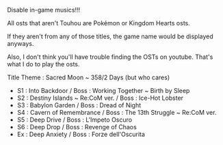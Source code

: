Disable in-game musics!!!

All osts that aren't Touhou are Pokémon or Kingdom Hearts osts. 

If they aren't from any of those titles, the game name would be displayed anyways.

Also, I don't think you'll have trouble finding the OSTs on youtube. That's what I do to play the osts.

Title Theme : Sacred Moon ~ 358/2 Days
(but who cares)

- S1 : Into Backdoor / Boss : Working Together ~ Birth by Sleep
- S2 : Destiny Islands ~ Re:CoM ver. / Boss : Ice-Hot Lobster
- S3 : Babylon Garden / Boss : Dread of Night
- S4 : Cavern of Remembrance / Boss : The 13th Struggle ~ Re:CoM ver.
- S5 : Deep Drive / Boss : L'Impeto Oscuro
- S6 : Deep Drop / Boss : Revenge of Chaos
- Ex : Deep Anxiety / Boss : Forze dell'Oscurita

